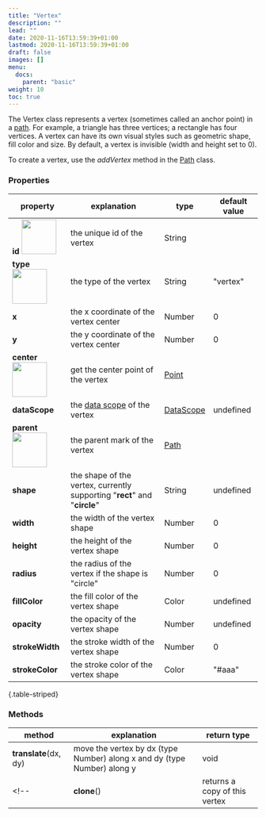 ```yaml
---
title: "Vertex"
description: ""
lead: ""
date: 2020-11-16T13:59:39+01:00
lastmod: 2020-11-16T13:59:39+01:00
draft: false
images: []
menu:
  docs:
    parent: "basic"
weight: 10
toc: true
---
```


The Vertex class represents a vertex (sometimes called an anchor point) in a [path](../../mark/path/). For example, a triangle has three vertices; a rectangle has four vertices. A vertex can have its own visual styles such as geometric shape, fill color and size. By default, a vertex is invisible (width and height set to 0). 

To create a vertex, use the _addVertex_ method in the [Path](../../mark/path/) class.

### Properties
| property |  explanation   | type | default value |
| --- | --- | --- | --- |
|**id** <img width="70px" src="../../readonly.png">| the unique id of the vertex | String |  | 
|**type** <img width="70px" src="../../readonly.png"> | the type of the vertex | String | "vertex" | 
|**x**| the x coordinate of the vertex center | Number | 0 | 
|**y**| the y coordinate of the vertex center | Number | 0 | 
|**center** <img width="70px" src="../../readonly.png">| get the center point of the vertex | [Point](../point/)  |
|**dataScope**| the [data scope](../../data/datascope/) of the vertex | [DataScope](../../data/datascope/) | undefined |
|**parent** <img width="70px" src="../../readonly.png">| the parent mark of the vertex | [Path](../../mark/path/) | |
|**shape** | the shape of the vertex, currently supporting "**rect**" and "**circle**" | String | undefined |
|**width** | the width of the vertex shape | Number | 0 |
|**height** | the height of the vertex shape | Number | 0 |
|**radius** | the radius of the vertex if the shape is "circle" | Number | 0 |
|**fillColor** | the fill color of the vertex shape | Color | undefined |
|**opacity** | the opacity of the vertex shape | Number | undefined |
|**strokeWidth** | the stroke width of the vertex shape | Number | 0 |
|**strokeColor** | the stroke color of the vertex shape | Color | "#aaa" |
{.table-striped}

### Methods
| method |  explanation   | return type |
| --- | --- | --- |
| **translate**(dx, dy) | move the vertex by dx (type Number) along x and dy (type Number) along y | void |
<!-- | **clone**() | returns a copy of this vertex | [Vertex](../vertex/) | -->

